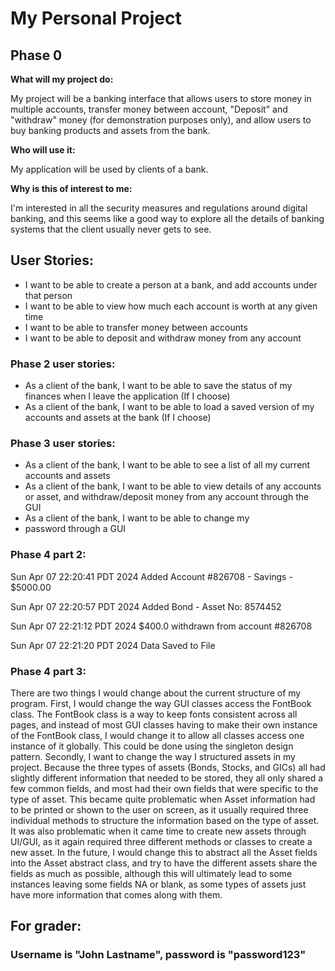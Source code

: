 # My Personal Project

## Phase 0

**What will my project do:**

My project will be a banking interface that allows users to store money in multiple accounts, 
transfer money between account, "Deposit" and "withdraw" money (for demonstration purposes only),
and allow users to buy banking products and assets from the bank. 

**Who will use it:**

My application will be used by clients of a bank.

**Why is this of interest to me:**

I'm interested in all the security measures and regulations around digital banking,
and this seems like a good way to explore all the details of banking systems that the client
usually never gets to see. 

## User Stories:

- I want to be able to create a person at a bank, and add accounts under that person
- I want to be able to view how much each account is worth at any given time
- I want to be able to transfer money between accounts 
- I want to be able to deposit and withdraw money from any account

### Phase 2 user stories:

- As a client of the bank, I want to be able to save the status of my finances when I leave the application (If I choose)
- As a client of the bank, I want to be able to load a saved version of my accounts and assets at the bank (If I choose)

### Phase 3 user stories:

- As a client of the bank, I want to be able to see a list of all my current accounts and assets
- As a client of the bank, I want to be able to view details of any accounts or asset, and withdraw/deposit money from any account through the GUI
- As a client of the bank, I want to be able to change my 
- password through a GUI


### Phase 4 part 2:
Sun Apr 07 22:20:41 PDT 2024
Added Account #826708 - Savings - $5000.00

Sun Apr 07 22:20:57 PDT 2024
Added Bond - Asset No: 8574452

Sun Apr 07 22:21:12 PDT 2024
$400.0 withdrawn from account #826708

Sun Apr 07 22:21:20 PDT 2024
Data Saved to File

### Phase 4 part 3:
There are two things I would change about the current structure of my program. First, I would 
change the way GUI classes access the FontBook class. The FontBook class is a way to keep fonts 
consistent across all pages, and instead of most GUI classes having to make their own instance
of the FontBook class, I would change it to allow all classes access one instance of it globally.
This could be done using the singleton design pattern. Secondly, I want to change the way I 
structured assets in my project. Because the three types of assets (Bonds, Stocks, and GICs) all
had slightly different information that needed to be stored, they all only shared a few common 
fields, and most had their own fields that were specific to the type of asset. This became quite
problematic when Asset information had to be printed or shown to the user on screen, as it usually
required three individual methods to structure the information based on the type of asset. It 
was also problematic when it came time to create new assets through UI/GUI, as it again required
three different methods or classes to create a new asset. In the future, I would change this to 
abstract all the Asset fields into the Asset abstract class, and try to have the different assets
share the fields as much as possible, although this will ultimately lead to some instances leaving
some fields NA or blank, as some types of assets just have more information that comes along with 
them. 



## For grader:
### Username is "John Lastname", password is "password123"